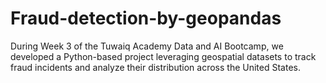 # Fraud-detection-by-geopandas
During Week 3 of the Tuwaiq Academy Data and AI Bootcamp, we developed a Python-based project leveraging geospatial datasets to track fraud incidents and analyze their distribution across the United States.
